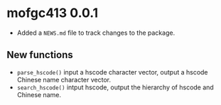 # mofgc413 0.0.1

* Added a `NEWS.md` file to track changes to the package.

## New functions

* `parse_hscode()` input a hscode character vector, output a hscode Chinese name character vector.
* `search_hscode()` intput hscode, output the hierarchy of hscode and Chinese name.
